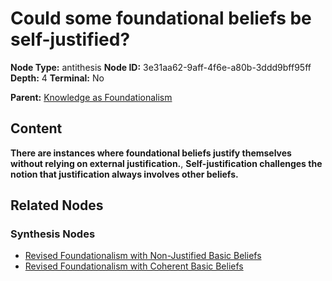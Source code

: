 # Could some foundational beliefs be self-justified?

**Node Type:** antithesis
**Node ID:** 3e31aa62-9aff-4f6e-a80b-3ddd9bff95ff
**Depth:** 4
**Terminal:** No

**Parent:** [Knowledge as Foundationalism](knowledge-as-foundationalism-synthesis-569a8d0a-d9b3-4966-a1b6-d99a03c462a8.md)

## Content

**There are instances where foundational beliefs justify themselves without relying on external justification.**, **Self-justification challenges the notion that justification always involves other beliefs.**

## Related Nodes

### Synthesis Nodes

- [Revised Foundationalism with Non-Justified Basic Beliefs](revised-foundationalism-with-non-justified-basic-beliefs-synthesis-6be12eb0-0f84-41d3-aa61-d2b4f1e00a98.md)
- [Revised Foundationalism with Coherent Basic Beliefs](revised-foundationalism-with-coherent-basic-beliefs-synthesis-d5358f88-417c-470e-82e9-46ba0d93c913.md)
